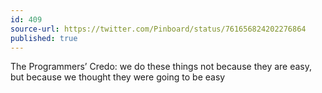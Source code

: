 ```yaml
---
id: 409
source-url: https://twitter.com/Pinboard/status/761656824202276864
published: true
---
```

The Programmers’ Credo: we do these things not because they are easy, but because we thought they were going to be easy
